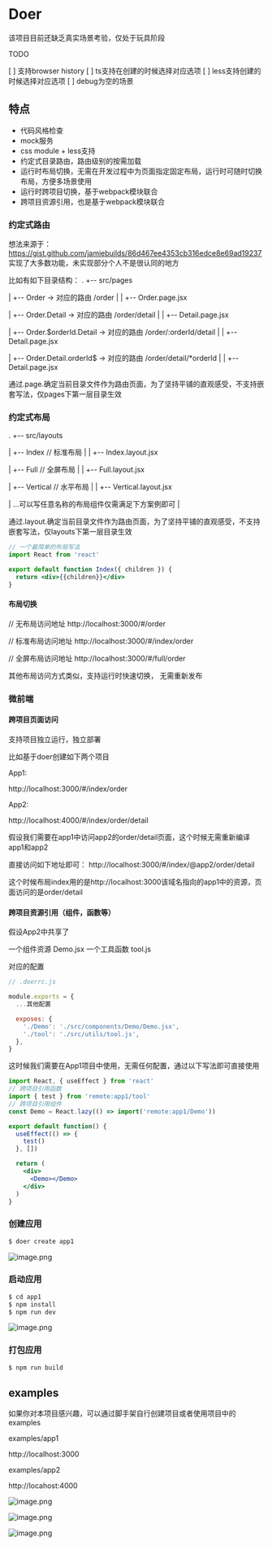 
# Doer

该项目目前还缺乏真实场景考验，仅处于玩具阶段

TODO

[ ] 支持browser history
[ ] ts支持在创建的时候选择对应选项
[ ] less支持创建的时候选择对应选项
[ ] debug为空的场景

## 特点

* 代码风格检查
* mock服务
* css module + less支持
* 约定式目录路由，路由级别的按需加载
* 运行时布局切换，无需在开发过程中为页面指定固定布局，运行时可随时切换布局，方便多场景使用
* 运行时跨项目切换，基于webpack模块联合
* 跨项目资源引用，也是基于webpack模块联合

### 约定式路由

想法来源于：https://gist.github.com/jamiebuilds/86d467ee4353cb316edce8e69ad19237
实现了大多数功能，未实现部分个人不是很认同的地方

比如有如下目录结构：
.
+-- src/pages

|   +-- Order -> 对应的路由 /order
|   |   +-- Order.page.jsx

|   +-- Order.Detail -> 对应的路由 /order/detail
|   |   +-- Detail.page.jsx

|   +-- Order.$orderId.Detail -> 对应的路由 /order/:orderId/detail
|   |   +-- Detail.page.jsx

|   +-- Order.Detail.orderId$ -> 对应的路由 /order/detail/*orderId
|   |   +-- Detail.page.jsx

通过.page.确定当前目录文件作为路由页面，为了坚持平铺的直观感受，不支持嵌套写法，仅pages下第一层目录生效

### 约定式布局

.
+-- src/layouts

|   +-- Index // 标准布局
|   |   +-- Index.layout.jsx

|   +-- Full // 全屏布局
|   |   +-- Full.layout.jsx

|   +-- Vertical // 水平布局
|   |   +-- Vertical.layout.jsx

| ...可以写任意名称的布局组件仅需满足下方案例即可
|

通过.layout.确定当前目录文件作为路由页面，为了坚持平铺的直观感受，不支持嵌套写法，仅layouts下第一层目录生效

```jsx
// 一个最简单的布局写法
import React from 'react'

export default function Index({ children }) {
  return <div>{{children}}</div>
}
```

#### 布局切换

// 无布局访问地址
http://localhost:3000/#/order

// 标准布局访问地址
http://localhost:3000/#/index/order

// 全屏布局访问地址
http://localhost:3000/#/full/order

其他布局访问方式类似，支持运行时快速切换， 无需重新发布

### 微前端

#### 跨项目页面访问

支持项目独立运行，独立部署

比如基于doer创建如下两个项目

App1:

http://localhost:3000/#/index/order

App2:

http://localhost:4000/#/index/order/detail

假设我们需要在app1中访问app2的order/detail页面，这个时候无需重新编译app1和app2

直接访问如下地址即可：
http://localhost:3000/#/index/@app2/order/detail

这个时候布局index用的是http://localhost:3000该域名指向的app1中的资源，页面访问的是order/detail

#### 跨项目资源引用（组件，函数等）

假设App2中共享了

一个组件资源 Demo.jsx
一个工具函数 tool.js

对应的配置
```js
// .doerrc.js

module.exports = {
  ...其他配置

  exposes: {
    './Demo': './src/components/Demo/Demo.jsx',
    './tool': './src/utils/tool.js',
  },
}
```

这时候我们需要在App1项目中使用，无需任何配置，通过以下写法即可直接使用

```jsx
import React, { useEffect } from 'react'
// 跨项目引用函数
import { test } from 'remote:app1/tool'
// 跨项目引用组件
const Demo = React.lazy(() => import('remote:app1/Demo'))

export default function() {
  useEffect(() => {
    test()
  }, [])

  return (
    <div>
      <Demo></Demo>
    </div>
  )
}
```

### 创建应用

```bash
$ doer create app1
```

![image.png](https://upload-images.jianshu.io/upload_images/12992535-8c8aaad2c0fb0ab3.png?imageMogr2/auto-orient/strip%7CimageView2/2/w/1240)

### 启动应用

```bash
$ cd app1
$ npm install
$ npm run dev
```
![image.png](https://upload-images.jianshu.io/upload_images/12992535-85cdc8dbd6f0f737.png?imageMogr2/auto-orient/strip%7CimageView2/2/w/1240)

### 打包应用

```bash
$ npm run build
```

## examples

如果你对本项目感兴趣，可以通过脚手架自行创建项目或者使用项目中的examples

examples/app1

http://localhost:3000

examples/app2

http://locahost:4000

![image.png](https://upload-images.jianshu.io/upload_images/12992535-61766f17415856e3.png?imageMogr2/auto-orient/strip%7CimageView2/2/w/1240)

![image.png](https://upload-images.jianshu.io/upload_images/12992535-5ad9eeedd5a8fbaa.png?imageMogr2/auto-orient/strip%7CimageView2/2/w/1240)

![image.png](https://upload-images.jianshu.io/upload_images/12992535-ec8bbe30c3713ff5.png?imageMogr2/auto-orient/strip%7CimageView2/2/w/1240)